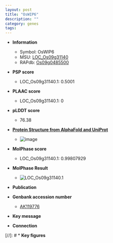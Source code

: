 ```yaml
---
layout: post
title: "OsWIP6"
description: ""
category: genes
tags: 
---
```


* **Information**  
    + Symbol: OsWIP6  
    + MSU: [LOC_Os09g31140](http://rice.plantbiology.msu.edu/cgi-bin/ORF_infopage.cgi?orf=LOC_Os09g31140)  
    + RAPdb: [Os09g0485500](http://rapdb.dna.affrc.go.jp/viewer/gbrowse_details/irgsp1?name=Os09g0485500)  

* **PSP score**  
    + LOC_Os09g31140.1: 0.5001 

* **PLAAC score**  
    + LOC_Os09g31140.1: 0 

* **pLDDT score**
    + 76.38

* **[Protein Structure from AlphaFold and UniProt](https://www.uniprot.org/uniprotkb/Q0J0S3/entry#structure)**
    + ![image](https://ricepsp.github.io/images/Q0/AF-Q0J0S3-F1.png)

* **MolPhase score**
    + LOC_Os09g31140.1: 0.99807929

* **MolPhase Result**
    + ![LOC_Os09g31140.1](https://304243504.github.io/Pictures/LOC_Os09g/LOC_Os09g31140.1.png)

* **Publication**  

* **Genbank accession number**  
    + [AK119776](http://www.ncbi.nlm.nih.gov/nuccore/AK119776)

* **Key message**  

* **Connection**  

[//]: # * **Key figures**  


